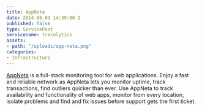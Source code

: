 ```yaml
---
title: AppNeta
date: 2014-06-03 14:39:00 Z
published: false
type: ServicePost
servicename: tracelytics
assets:
- path: "/uploads/app-neta.png"
categories:
- Infrastructure
---
```


[AppNeta](http://www.appneta.com/) is a full-stack monitoring tool for web applications. Enjoy a fast and reliable network as AppNeta lets you monitor uptime, track transactions, find outliers quicker than ever. Use AppNeta to track availability and functionality of web apps, monitor from every location, isolate problems and find and fix issues before support gets the first ticket.
